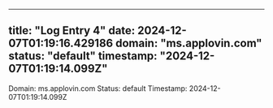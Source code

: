 
---
title: "Log Entry 4"
date: 2024-12-07T01:19:16.429186
domain: "ms.applovin.com"
status: "default"
timestamp: "2024-12-07T01:19:14.099Z"
---

Domain: ms.applovin.com
Status: default
Timestamp: 2024-12-07T01:19:14.099Z
